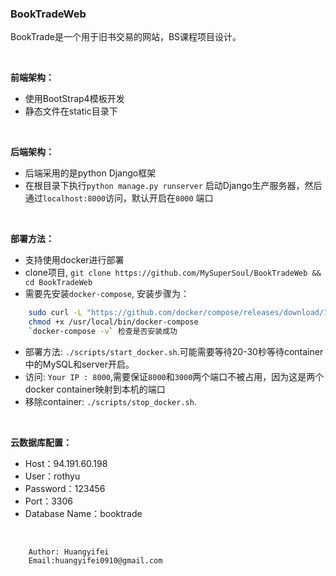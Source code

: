 ### BookTradeWeb

BookTrade是一个用于旧书交易的网站，BS课程项目设计。

<br>

**前端架构：**

- 使用BootStrap4模板开发
- 静态文件在static目录下

<br>

**后端架构：**

- 后端采用的是python Django框架
- 在根目录下执行`python manage.py runserver` 启动Django生产服务器，然后通过`localhost:8000`访问，默认开启在`8000`  端口

<br>

**部署方法：**

- 支持使用docker进行部署
- clone项目, `git clone https://github.com/MySuperSoul/BookTradeWeb && cd BookTradeWeb`
- 需要先安装`docker-compose`, 安装步骤为：
```bash
    sudo curl -L "https://github.com/docker/compose/releases/download/1.24.0/docker-compose-$(uname -s)-$(uname -m)" -o /usr/local/bin/docker-compose
    chmod +x /usr/local/bin/docker-compose
    `docker-compose -v` 检查是否安装成功
```

- 部署方法: `./scripts/start_docker.sh`.可能需要等待20-30秒等待container中的MySQL和server开启。
- 访问: `Your IP : 8000`,需要保证`8000`和`3000`两个端口不被占用，因为这是两个docker container映射到本机的端口
- 移除container: `./scripts/stop_docker.sh`.

<br>

**云数据库配置：**

- Host：94.191.60.198
- User：rothyu
- Password：123456
- Port：3306
- Database Name：booktrade

<br>

        Author: Huangyifei
        Email:huangyifei0910@gmail.com
